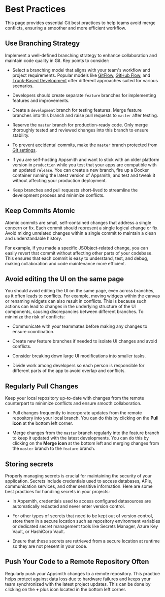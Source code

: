 # Best Practices


This page provides essential Git best practices to help teams avoid merge conflicts, ensuring a smoother and more efficient workflow.


## Use Branching Strategy

Implement a well-defined branching strategy to enhance collaboration and maintain code quality in Git. Key points to consider:

 <ZoomImage
        src="/img/gitflow.webp"
        alt=""
        caption=""
        lazyLoad="true"
/>


- Select a branching model that aligns with your team's workflow and project requirements. Popular models like [GitFlow](https://www.atlassian.com/git/tutorials/comparing-workflows/gitflow-workflow), [GitHub Flow](https://docs.github.com/en/get-started/using-github/github-flow), and [Trunk-Based Development](https://www.atlassian.com/continuous-delivery/continuous-integration/trunk-based-development) offer different approaches suited for various scenarios. 

- Developers should create separate `feature` branches for implementing features and improvements.

- Create a `development` branch for testing features. Merge feature branches into this branch and raise pull requests to `master` after testing.

- Reserve the `master` branch for production-ready code. Only merge thoroughly tested and reviewed changes into this branch to ensure stability.

- To prevent accidental commits, make the `master` branch protected from [Git settings](/advanced-concepts/version-control-with-git/reference/git-settings).

- If you are self-hosting Appsmith and want to stick with an older platform version in `production` while you test that your apps are compatible with an updated `release`. You can create a new branch, fire up a Docker container running the latest version of Appsmith, and test and tweak it without affecting your production deployment.

- Keep branches and pull requests short-lived to streamline the development process and minimize conflicts.



## Keep Commits Atomic

Atomic commits are small, self-contained changes that address a single concern or fix. Each commit should represent a single logical change or fix. Avoid mixing unrelated changes within a single commit to maintain a clean and understandable history. 

For example, if you made a specific JSObject-related change, you can easily revert that commit without affecting other parts of your codebase. This ensures that each commit is easy to understand, test, and debug, making collaboration and code maintenance more efficient.



## Avoid editing the UI on the same page

You should avoid editing the UI on the same page, even across branches, as it often leads to conflicts. For example, moving widgets within the canvas or renaming widgets can also result in conflicts. This is because such actions can lead to changes in the underlying structure of the UI components, causing discrepancies between different branches. To minimize the risk of conflicts:

- Communicate with your teammates before making any changes to ensure coordination.

- Create new feature branches if needed to isolate UI changes and avoid conflicts.

- Consider breaking down large UI modifications into smaller tasks.

- Divide work among developers so each person is responsible for different parts of the app to avoid overlap and conflicts.


## Regularly Pull Changes

Keep your local repository up-to-date with changes from the remote counterpart to minimize conflicts and ensure smooth collaboration.


- Pull changes frequently to incorporate updates from the remote repository into your local branch. You can do this by clicking on the **Pull icon** at the bottom left corner.

- Merge changes from the `master` branch regularly into the feature branch to keep it updated with the latest developments. You can do this by clicking on the **Merge icon** at the bottom left and merging changes from the `master` branch to the `feature` branch.

## Storing secrets

Properly managing secrets is crucial for maintaining the security of your application. Secrets include credentials used to access databases, APIs, communication services, and other sensitive information. Here are some best practices for handling secrets in your projects:

- In Appsmith, credentials used to access configured datasources are automatically redacted and never enter version control.

- For other types of secrets that need to be kept out of version control, store them in a secure location such as repository environment variables or dedicated secret management tools like Secrets Manager, Azure Key Vault, or HashiCorp Vault.

- Ensure that these secrets are retrieved from a secure location at runtime so they are not present in your code.








 ## Push Your Code to a Remote Repository Often

Regularly push your Appsmith changes to a remote repository. This practice helps protect against data loss due to hardware failures and keeps your team synchronized with the latest project updates. This can be done by clicking on the **+** plus icon located in the bottom left corner. 

